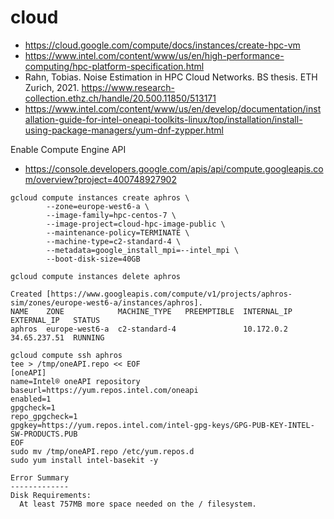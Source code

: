 # cloud

- https://cloud.google.com/compute/docs/instances/create-hpc-vm
- https://www.intel.com/content/www/us/en/high-performance-computing/hpc-platform-specification.html
- Rahn, Tobias. Noise Estimation in HPC Cloud Networks. BS thesis. ETH Zurich, 2021.
  https://www.research-collection.ethz.ch/handle/20.500.11850/513171
- https://www.intel.com/content/www/us/en/develop/documentation/installation-guide-for-intel-oneapi-toolkits-linux/top/installation/install-using-package-managers/yum-dnf-zypper.html  

Enable Compute Engine API
- https://console.developers.google.com/apis/api/compute.googleapis.com/overview?project=400748927902

```
gcloud compute instances create aphros \
        --zone=europe-west6-a \
        --image-family=hpc-centos-7 \
        --image-project=cloud-hpc-image-public \
        --maintenance-policy=TERMINATE \
        --machine-type=c2-standard-4 \
        --metadata=google_install_mpi=--intel_mpi \
        --boot-disk-size=40GB
```

```
gcloud compute instances delete aphros
```

```
Created [https://www.googleapis.com/compute/v1/projects/aphros-sim/zones/europe-west6-a/instances/aphros].
NAME    ZONE            MACHINE_TYPE   PREEMPTIBLE  INTERNAL_IP  EXTERNAL_IP   STATUS
aphros  europe-west6-a  c2-standard-4               10.172.0.2   34.65.237.51  RUNNING
```

```
gcloud compute ssh aphros
tee > /tmp/oneAPI.repo << EOF
[oneAPI]
name=Intel® oneAPI repository
baseurl=https://yum.repos.intel.com/oneapi
enabled=1
gpgcheck=1
repo_gpgcheck=1
gpgkey=https://yum.repos.intel.com/intel-gpg-keys/GPG-PUB-KEY-INTEL-SW-PRODUCTS.PUB
EOF
sudo mv /tmp/oneAPI.repo /etc/yum.repos.d
sudo yum install intel-basekit -y
```

```
Error Summary
-------------
Disk Requirements:
  At least 757MB more space needed on the / filesystem.
```
